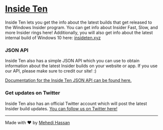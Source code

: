 # [Inside Ten](http://insideten.xyz)

Inside Ten lets you get the info about the latest builds that get released to the Windows Insider program. You can get info about Insider Fast, Slow, and more Insider rings here! Additionally, you will also get info about the latest internal build of Windows 10 here: [insideten.xyz](http://insideten.xyz)


### JSON API

Inside Ten also has a simple JSON API which you can use to obtain information about the latest Insider builds on your website or app. If you use our API, please make sure to credit our site! :) 

[Documentation for the Inside Ten JSON API can be found here.](https://github.com/MehediH/InsideTen/wiki/Using-Inside-Ten's-JSON-API)

### Get updates on Twitter

Inside Ten also has an official Twitter account which will post the latest Insider build updates. [You can follow us on Twitter here!](http://twitter.com/InsideTen_)

-----------

Made with ♥ by [Mehedi Hassan](http://twitter.com/mehedih_)
